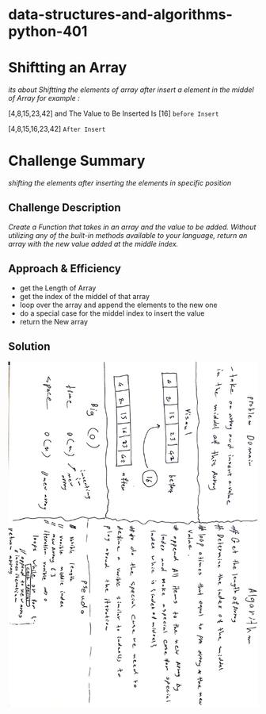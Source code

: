 # data-structures-and-algorithms-python-401

# Shiftting an Array
*its about Shiftting the elements of array after insert a element in the middel of Array for example :*

[4,8,15,23,42] and The Value to Be Inserted Is [16] `before Insert`

[4,8,15,16,23,42] `After Insert`


# Challenge Summary
<!-- Short summary or background information -->

*shifting the elements after inserting the elements in specific position*

## Challenge Description
<!-- Description of the challenge -->

*Create a Function that takes in an array and the value to be added. Without utilizing any of the built-in methods available to your language, return an array with the new value added at the middle index.*

## Approach & Efficiency
<!-- What approach did you take? Why? What is the Big O space/time for this approach? -->

- get the Length of Array 
- get the index of the middel of that array 
- loop over the array and append the elements to the new one
- do a special case for the middel index to insert the value
- return the New array

## Solution
<!-- Embedded whiteboard image -->

![Solution](/assets/shifttingArray.jpeg)